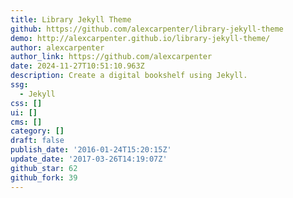 ```yaml
---
title: Library Jekyll Theme
github: https://github.com/alexcarpenter/library-jekyll-theme
demo: http://alexcarpenter.github.io/library-jekyll-theme/
author: alexcarpenter
author_link: https://github.com/alexcarpenter
date: 2024-11-27T10:51:10.963Z
description: Create a digital bookshelf using Jekyll.
ssg:
  - Jekyll
css: []
ui: []
cms: []
category: []
draft: false
publish_date: '2016-01-24T15:20:15Z'
update_date: '2017-03-26T14:19:07Z'
github_star: 62
github_fork: 39
---
```

